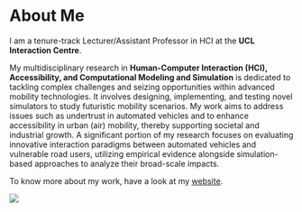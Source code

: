 
<div id="about-me" class="section level1">
<h1>About Me</h1>


<p>I am a tenure-track Lecturer/Assistant Professor in HCI at the <strong>UCL Interaction Centre</strong>.
  
  My multidisciplinary research in <strong>Human-Computer Interaction (HCI), Accessibility, and Computational Modeling and Simulation</strong> is dedicated to tackling complex challenges and seizing opportunities within advanced mobility technologies. It involves designing, implementing, and testing novel simulators to study futuristic mobility scenarios. My work aims to address issues such as undertrust in automated vehicles and to enhance accessibility in urban (air) mobility, thereby supporting societal and industrial growth. A significant portion of my research focuses on evaluating innovative interaction paradigms between automated vehicles and vulnerable road users, utilizing empirical evidence alongside simulation-based approaches to analyze their broad-scale impacts.</p>
<p>To know more about my work, have a look at my <a href="https://m-colley.github.io/">website</a>.</p>
</div>

[![](https://img.shields.io/static/v1?label=Sponsor&message=%E2%9D%A4&logo=GitHub&color=%23fe8e86)](https://github.com/sponsors/M-Colley)
